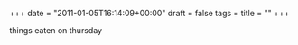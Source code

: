 +++
date = "2011-01-05T16:14:09+00:00"
draft = false
tags = 
title = ""
+++
<p>things eaten on thursday</p>&#13;
 